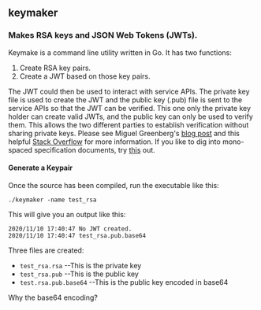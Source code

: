 ## keymaker

### Makes RSA keys and JSON Web Tokens (JWTs).

Keymake is a command line utility written in Go.  It has two functions:
1. Create RSA key pairs.
1. Create a JWT based on those key pairs.

The JWT could then be used to interact with service APIs.  The private key file is used to create the JWT and the public key (.pub) file is sent to the service APIs so that the JWT can be verified.  This one only the private key holder can create valid JWTs, and the public key can only be used to verify them.  This allows the two different parties to establish verification without sharing private keys.  Please see Miguel Greenberg's [blog post](https://blog.miguelgrinberg.com/post/json-web-tokens-with-public-key-signatures) and this helpful [Stack Overflow](https://stackoverflow.com/a/44352675/13324985) for more information.  If you like to dig into mono-spaced specification documents, try [this](https://tools.ietf.org/html/rfc7518#page-8) out.

#### Generate a Keypair

Once the source has been compiled, run the executable like this:

`./keymaker -name test_rsa`

This will give you an output like this:

```text
2020/11/10 17:40:47 No JWT created.
2020/11/10 17:40:47 test_rsa.pub.base64
```

Three files are created:

* `test_rsa.rsa` --This is the private key
* `test_rsa.pub` --This is the public key
* `test.rsa.pub.base64` --This is the public key encoded in base64

Why the base64 encoding?
